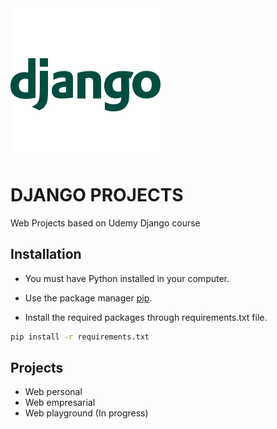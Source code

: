 
<img src="./Description/django-logo.png">

# DJANGO PROJECTS

Web Projects based on Udemy Django course <!--by Professor Hector Costa-->

## Installation

- You must have Python installed in your computer.

- Use the package manager [pip](https://pip.pypa.io/en/stable/).

- Install the required packages through requirements.txt file.

```bash
pip install -r requirements.txt
```
## Projects

* Web personal
* Web empresarial
* Web playground (In progress)
